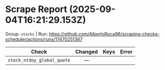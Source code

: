 # Scrape Report (2025-09-04T16:21:29.153Z)

Group: `stocks`  |  Run: https://github.com/AlbertoRoca96/scraping-checks-scheduler/actions/runs/17470251367

| Check | Changed | Keys | Error |
|---|:---:|:--|:--|
| `stock_ntdoy_global_quote` | — |  |  |
